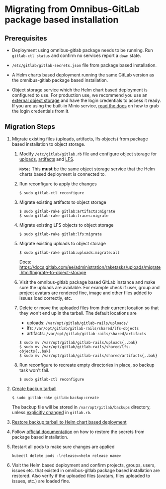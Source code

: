 # Migrating from Omnibus-GitLab package based installation

## Prerequisites

* Deployment using omnibus-gitlab package needs to be running. Run `gitlab-ctl
  status` and confirm no services report a `down` state.

* `/etc/gitlab/gitlab-secrets.json` file from package based installation.

* A Helm charts based deployment running the same GitLab version as the
  omnibus-gitlab package based installation.

* Object storage service which the Helm chart based deployment is configured to
  use. For production use, we recommend you use an [external object storage] and
  have the login credentials to access it ready. If you are using the built-in
  Minio service, [read the docs](minio.md) on how to grab the login credentials
  from it.

## Migration Steps

1. Migrate existing files (uploads, artifacts, lfs objects) from package based
   installation to object storage.
    1. Modify `/etc/gitlab/gitlab.rb` file and configure object storage for
       [uploads](https://docs.gitlab.com/ee/administration/uploads.html#s3-compatible-connection-settings),
       [artifacts](https://docs.gitlab.com/ee/administration/job_artifacts.html#s3-compatible-connection-settings)
       and
       [LFS](https://docs.gitlab.com/ee/workflow/lfs/lfs_administration.html#s3-for-omnibus-installations).

       **`Note:`** This **must** be the same object storage service that the
       Helm charts based deployment is connected to.

    1. Run reconfigure to apply the changes
        ```
        $ sudo gitlab-ctl reconfigure
        ```

    1. Migrate existing artifacts to object storage
        
        ```
        $ sudo gitlab-rake gitlab:artifacts:migrate
        $ sudo gitlab-rake gitlab:traces:migrate
        ```

    1. Migrate existing LFS objects to object storage
        ```
        $ sudo gitlab-rake gitlab:lfs:migrate
        ```

    1. Migrate existing uploads to object storage
        ```
        $ sudo gitlab-rake gitlab:uploads:migrate:all
        ```        
        Docs: https://docs.gitlab.com/ee/administration/raketasks/uploads/migrate.html#migrate-to-object-storage

    1. Visit the omnibus-gitlab package based GitLab instance and make sure the
       uploads are available. For example check if user, group and project
       avatars are rendered fine, image and other files added to issues load
       correctly, etc.

    1. Delete or move the uploaded files from their current location so that
       they won't end up in the tarball. The default locations are
        * uploads: `/var/opt/gitlab/gitlab-rails/uploads/`
        * lfs: `/var/opt/gitlab/gitlab-rails/shared/lfs-objects`
        * artifacts: `/var/opt/gitlab/gitlab-rails/shared/artifacts`

        ```
        $ sudo mv /var/opt/gitlab/gitlab-rails/uploads{,.bak}
        $ sudo mv /var/opt/gitlab/gitlab-rails/shared/lfs-objects{,.bak}
        $ sudo mv /var/opt/gitlab/gitlab-rails/shared/artifacts{,.bak}
        ```

    1. Run reconfigure to recreate empty directories in place, so backup task
       won't fail.
        ```
        $ sudo gitlab-ctl reconfigure
        ```

1. [Create backup tarball](https://docs.gitlab.com/ee/raketasks/backup_restore.html#creating-a-backup-of-the-gitlab-system)
    ```
    $ sudo gitlab-rake gitlab:backup:create
    ```
   The backup file will be stored in `/var/opt/gitlab/backups` directory, unless
   [explicitly changed](https://docs.gitlab.com/omnibus/settings/backups.html#manually-manage-backup-directory)
   in `gitlab.rb`.

1. [Restore backup tarball to Helm chart based deployment](../../backup-restore/restore.md)

1. Follow [official documentation](../../backup-restore/restore.md#restoring-the-secrets)
   on how to restore the secrets from package based installation.

1. Restart all pods to make sure changes are applied
    ```
    kubectl delete pods -lrelease=<helm release name>
    ```

1. Visit the Helm based deployment and confirm projects, groups, users, issues
   etc. that existed in omnibus-gitlab package based installation are restored.
   Also verify if the uploaded files (avatars, files uploaded to issues, etc.)
   are loaded fine.

[external object storage]: ../../advanced/external-object-storage/index.md
